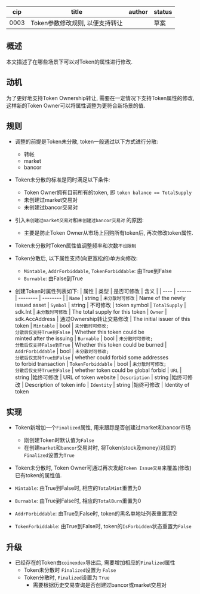 cip | title | author | status |
-------|-------|------|-------|
0003 | Token参数修改规则, 以便支持转让 | | 草案|

## 概述

本文描述了在哪些场景下可以对Token的属性进行修改.

## 动机

为了更好地支持Token Ownership转让, 需要在一定情况下支持Token属性的修改, 这样新的Token Owner可以将属性调整为更符合新场景的值.

## 规则

- 调整的前提是Token未分散, token一般通过以下方式进行分散:
    - 转帐
    - market
    - bancor

- Token未分散的标准是同时满足以下条件:
    - Token Owner拥有目前所有的token, 即 `token balance == TotalSupply`
    - 未创建过market交易对
    - 未创建过bancor交易对

- 引入`未创建过market交易对`和`未创建过bancor交易对` 的原因:
    -  主要是防止Token Owner从市场上回购所有token后, 再次修改token属性.

- Token未分散时Token属性值调整频率和次数`不设限制`

- Token分散后, 以下属性支持(向更宽松的)单方向修改:
    - `Mintable`, `AddrForbiddable`, `TokenForbiddable`: 由True到False
    - `Burnable`: 由False到True

- 创建Token时属性列表如下:
    | 属性  | 类型   | 是否可修改 | 含义      |
    | ---- | ------ | -------- | -------- |
    | `Name`             | string         | `未分散时可修改`  | Name of the newly issued asset
    | `Symbol`           | string         | 不可修改 | token symbol
    | `TotalSupply`      | sdk.Int        | `未分散时可修改` | The total supply for this token
    | `Owner`            | sdk.AccAddress | 通过Ownership转让交易修改 | The initial issuer of this token
    | `Mintable`         | bool           | `未分散时可修改;`<br>`分散后仅支持True到False` | Whether this token could be <br>minted after the issuing
    | `Burnable`         | bool           | `未分散时可修改;`<br>`分散后仅支持False到True` | Whether this token could be burned
    | `AddrForbiddable`  | bool           | `未分散时可修改;`<br>`分散后仅支持True到False` | whether could forbid some addresses<br> to forbid transaction
    | `TokenForbiddable` | bool           | `未分散时可修改;`<br>`分散后仅支持True到False` | whether token could be global forbid
    | `URL`              | string         |始终可修改 | URL of token website
    | `Description`      | string         |始终可修改 | Description of token info
    | `Identity`         | string         |始终可修改 | Identity of token

## 实现
- Token新增加一个`Finalized`属性, 用来跟踪是否创建过market和bancor市场
    - 刚创建Token时默认值为`False`
    - 在创建`market`和`bancor`交易对时, 将Token(stock及money)对应的`Finalized`设置为`True`

- Token未分散时, Token Owner可通过再次发起`Token Issue交易`来覆盖(修改)已有token的属性值.

- `Mintable`: 由True到False时, 相应的`TotalMint`重置为0
- `Burnable`: 由True到False时, 相应的`TotalBurn`重置为0
- `AddrForbiddable`: 由True到False时, token的黑名单地址列表重置清空
- `TokenForbiddable`: 由True到False时, token的`IsForbidden`状态重置为`False`

## 升级
- 已经存在的Token由`coinexdex`导出后, 需要增加相应的`Finalized`属性
    - Token未分散时 `Finalized`设置为 `False`
    - Token分散时,  `Finalized`设置为 `True`
        - 需要根据历史交易查询是否创建过bancor或market交易对
